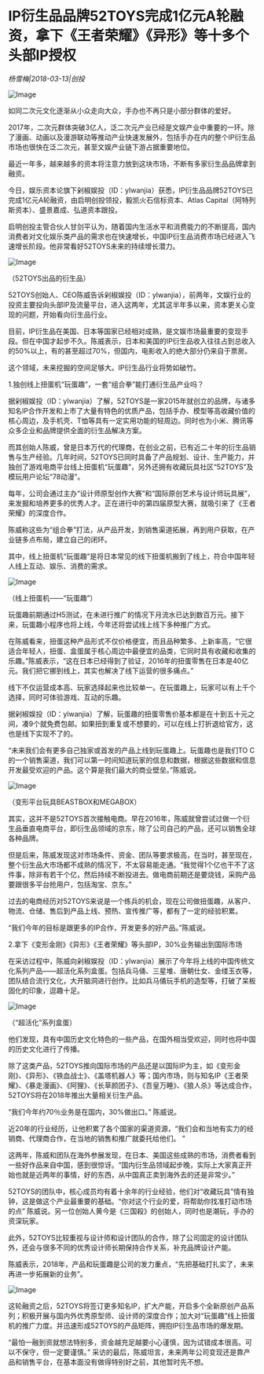 # IP衍生品品牌52TOYS完成1亿元A轮融资，拿下《王者荣耀》《异形》等十多个头部IP授权

*杨雪梅|2018-03-13|创投*

![Image](http://static.ylzbl.com/uploads/ueditor/php/upload/image/20180314/1520990862927294.jpeg)

如同二次元文化逐渐从小众走向大众，手办也不再只是小部分群体的爱好。

2017年，二次元群体突破3亿人，泛二次元产业已经是文娱产业中重要的一环。除了漫画、动画以及漫游联动等推动产业快速发展外，包括手办在内的整个IP衍生品市场也很快在泛二次元，甚至文娱产业链下游占据重要地位。

最近一年多，越来越多的资本将注意力放到这块市场，不断有多家衍生品品牌拿到融资。

今日，娱乐资本论旗下剁椒娱投（ID：ylwanjia）获悉，IP衍生品品牌52TOYS已完成1亿元A轮融资，由启明创投领投，毅凯火石信标资本、Atlas Capital（阿特列斯资本）、盛景嘉成、弘道资本跟投。

启明创投主管合伙人甘剑平认为，随着国内生活水平和消费能力的不断提高，国内消费者对文化娱乐类产品的需求也在快速增长，中国IP衍生品消费市场已经进入飞速增长阶段。他非常看好52TOYS未来的持续增长潜力。

![Image](http://p2.pstatp.com/large/pgc-image/1520989967804fe79741cc9)

（52TOYS出品的衍生品）

52TOYS创始人、CEO陈威告诉剁椒娱投（ID：ylwanjia），前两年，文娱行业的投资主要投向头部IP及流量平台，进入这两年，尤其这半年多以来，资本更关心变现的问题，开始看向衍生品行业。

目前，IP衍生品在美国、日本等国家已经相对成熟，是文娱市场最重要的变现手段。但在中国才起步不久。陈威表示，日本和美国的IP衍生品收入往往占到总收入的50%以上，有的甚至超过70%，但国内，电影收入的绝大部分仍来自于票房。

这个领域，未来挖掘的空间足够大。IP衍生品行业将势如破竹。

1.独创线上扭蛋机“玩蛋趣”，一套“组合拳”能打通衍生品产业吗？

据剁椒娱投（ID：ylwanjia）了解，52TOYS是一家2015年就创立的品牌，与诸多知名IP合作开发和上市了大量有特色的优质产品，包括手办、模型等高收藏价值的核心周边，及手机壳、T恤等具有一定实用功能的轻周边。同时也为小米、腾讯等众多企业和品牌提供全面的衍生品解决方案。

而其创始人陈威，曾是日本万代的代理商，在创业之前，已有近二十年的衍生品销售与生产经验。几年时间，52TOYS已同时具备了产品规划、设计、生产能力，并独创了游戏电商平台线上扭蛋机“玩蛋趣”，另外还拥有收藏玩具社区“52TOYS”及模玩用户论坛“78动漫”。

每年，公司会通过主办“设计师原型创作大赛”和“国际原创艺术与设计师玩具展”，来发掘和培养更多的优秀人才。正在进行中的第四届原型大赛，就吸引来了《王者荣耀》的深度合作。

陈威称这些为“组合拳”打法，从产品开发，到销售渠道拓展，再到用户获取，在产业链多点布局，建立自己的闭环。

其中，线上扭蛋机“玩蛋趣”是将日本常见的线下扭蛋机搬到了线上，符合中国年轻人线上互动、娱乐、消费的需求。

![Image](http://p2.pstatp.com/large/pgc-image/15209899679528cd8a11112)

（线上扭蛋机——“玩蛋趣”）

玩蛋趣前期通过H5测试，在未进行推广的情况下月流水已达到数百万元。接下来，玩蛋趣小程序也将上线，今年还将尝试线上线下多种推广方式。

在陈威看来，扭蛋这种产品形式不仅价格便宜，而且品种繁多、上新率高，“它很适合年轻人，扭蛋、盒蛋属于核心周边中最便宜的品类，它同时具有收藏和收集的乐趣。”陈威表示，“这在日本已经得到了验证，2016年的扭蛋零售在日本是40亿元。我们把它挪到线上，其实也解决了线下运营的很多痛点。”

线下不仅运营成本高、玩家选择起来也比较单一。在玩蛋趣上，玩家可以有上千个选择，同时可体验游戏、互动的乐趣。

据剁椒娱投（ID：ylwanjia）了解，玩蛋趣的扭蛋零售价基本都是在十到五十元之间，凑9个就免费包邮。如果扭到重复或不想要的，可以在线上打折退给官方，这也是线下实现不了的。

“未来我们会有更多自己独家或首发的产品上线到玩蛋趣上。玩蛋趣也是我们TO C的一个销售渠道，我们可以第一时间知道玩家的信息和数据，根据这些数据和信息开发最受欢迎的产品。这个算是我们最大的商业壁垒。”陈威说。

![Image](http://p2.pstatp.com/large/pgc-image/1520989968019ddfbd05554)

（变形平台玩具BEASTBOX和MEGABOX）

其实，这并不是52TOYS首次接触电商。早在2016年，陈威就曾尝试过做一个衍生品垂直电商平台，即衍生品领域的京东，除了公司自己的产品，还可以销售全球各种品牌。

但是后来，陈威发现这对市场条件、资金、团队等要求极高，在当时，甚至现在，整个衍生品大市场都不成熟的情况下，不太容易能走通。“我觉得1个亿也干不了这件事，除非有若干个亿，然后持续不断投进去。做电商前期还是要烧钱，采购产品要跟很多平台抢用户，包括淘宝、京东。”

过去的电商经历对52TOYS来说是一个练兵的机会，现在公司做扭蛋趣，从客户、物流、仓储、售后到产品上线、预热、宣传推广等，都有了一定的经验积累。

“我们今年的目标是跟更多的IP合作，开发更多的好产品。”陈威说。

2.拿下《变形金刚》《异形》《王者荣耀》等头部IP，30%业务输出到国际市场

在采访过程中，陈威向剁椒娱投（ID：ylwanjia）展示了今年将上线的中国传统文化系列产品——超活化系列盒蛋。包括兵马俑、三星堆、唐朝仕女、金缕玉衣等，团队结合流行文化，大开脑洞进行创作。比如兵马俑玩手机的造型等，打破了呆板固化的印象，逗趣十足。

![Image](http://p2.pstatp.com/large/pgc-image/1520989967817514e96d33a)

（“超活化”系列盒蛋）

他们发现，具有中国历史文化特色的一些产品，在国外相当受欢迎，同时也将中国的历史文化进行了传播。

除了这类产品，52TOYS推向国际市场的产品还是以国际IP为主，如《变形金刚》、《异形》、《铁血战士》、《盖塔机器人》等；国内市场，则与知名IP《王者荣耀》、《暴走漫画》、《阿狸》、《长草颜团子》、《吾皇万睡》、《狼人杀》等达成合作，52TOYS将在2018年推出大量相关衍生产品。

“我们今年约70％业务是在国内，30%做出口。” 陈威说。

近20年的行业经历，让他积累了各个国家的渠道资源，“我们会和当地有实力的经销商、代理商合作，在当地的销售和推广就委托给他们。 ”

这两年，陈威和团队在海外参展发现，在日本、美国这些成熟的市场，消费者看到一些好作品来自中国，感到很惊讶。“国内衍生品领域起步晚，实际上大家真正开始也就是近两年的事情，好的东西，从中国真正卖到海外去的还是非常少。”

52TOYS的团队中，核心成员均有着十余年的行业经验，他们对“收藏玩具”情有独钟，这是做这个产业最重要的基础。“你对这个行业的爱，将帮助你找准打动市场的点” 陈威说。另一位创始人黄今是《三国殺》的创始人，同时也是潮玩，手办的资深玩家。

此外，52TOYS比较重视与设计师和设计团队的合作，除了公司固定的设计团队外，还会与很多不同的优秀设计师长期保持合作关系，补充品牌设计产能。

陈威表示，2018年，产品和玩蛋趣是公司的发力重点，“先把基础打扎实了，未来再进一步拓展新的业务”。

![Image](http://p2.pstatp.com/large/pgc-image/152098996785862e195ced2)

这轮融资之后，52TOYS将签订更多知名IP，扩大产能，开启多个全新原创产品系列；积极开展与国内外优秀原型师、设计师的深度合作；加大对“玩蛋趣”线上扭蛋机的推广力度。并迅速形成52TOYS的产品矩阵，拥抱IP衍生品市场的爆发期。

“最怕一融到资就想法特别多，资金越充足越要小心谨慎，因为试错成本很高。可以不保守，但一定要谨慎。” 采访的最后，陈威坦言，未来两年公司变现还是靠产品和销售平台，在基本面没有做得特别好之前，其他暂时先不想。

